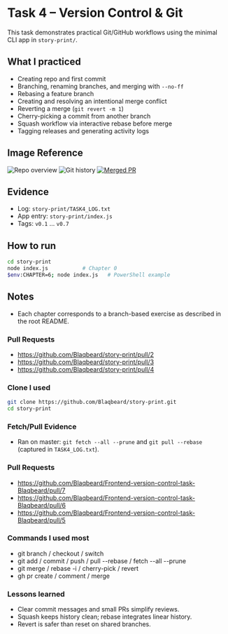 # Task 4 – Version Control & Git

This task demonstrates practical Git/GitHub workflows using the minimal CLI app in `story-print/`.

## What I practiced

- Creating repo and first commit
- Branching, renaming branches, and merging with `--no-ff`
- Rebasing a feature branch
- Creating and resolving an intentional merge conflict
- Reverting a merge (`git revert -m 1`)
- Cherry-picking a commit from another branch
- Squash workflow via interactive rebase before merge
- Tagging releases and generating activity logs

## Image Reference

![Repo overview](/images/repo-overview.png)
![Git history](/images/git-history.png)
[![Merged PR](/images/merged-pr.png)](https://github.com/Blaqbeard/story-print/pull/2)

## Evidence

- Log: `story-print/TASK4_LOG.txt`
- App entry: `story-print/index.js`
- Tags: `v0.1` … `v0.7`

## How to run

```bash
cd story-print
node index.js           # Chapter 0
$env:CHAPTER=6; node index.js   # PowerShell example
```

## Notes

- Each chapter corresponds to a branch-based exercise as described in the root README.

### Pull Requests

- https://github.com/Blaqbeard/story-print/pull/2
- https://github.com/Blaqbeard/story-print/pull/3
- https://github.com/Blaqbeard/story-print/pull/4

### Clone I used

```bash
git clone https://github.com/Blaqbeard/story-print.git
cd story-print
```

### Fetch/Pull Evidence

- Ran on master: `git fetch --all --prune` and `git pull --rebase` (captured in `TASK4_LOG.txt`).

### Pull Requests

- https://github.com/Blaqbeard/Frontend-version-control-task-Blaqbeard/pull/7
- https://github.com/Blaqbeard/Frontend-version-control-task-Blaqbeard/pull/6
- https://github.com/Blaqbeard/Frontend-version-control-task-Blaqbeard/pull/5

### Commands I used most

- git branch / checkout / switch
- git add / commit / push / pull --rebase / fetch --all --prune
- git merge / rebase -i / cherry-pick / revert
- gh pr create / comment / merge

### Lessons learned

- Clear commit messages and small PRs simplify reviews.
- Squash keeps history clean; rebase integrates linear history.
- Revert is safer than reset on shared branches.

